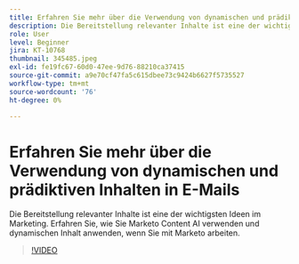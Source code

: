 ```yaml
---
title: Erfahren Sie mehr über die Verwendung von dynamischen und prädiktiven Inhalten in E-Mails
description: Die Bereitstellung relevanter Inhalte ist eine der wichtigsten Ideen im Marketing. Erfahren Sie, wie Sie Marketo Content AI verwenden und dynamischen Inhalt anwenden, wenn Sie mit Marketo arbeiten.
role: User
level: Beginner
jira: KT-10768
thumbnail: 345485.jpeg
exl-id: fe19fc67-60d0-47ee-9d76-88210ca37415
source-git-commit: a9e70cf47fa5c615dbee73c9424b6627f5735527
workflow-type: tm+mt
source-wordcount: '76'
ht-degree: 0%

---
```


# Erfahren Sie mehr über die Verwendung von dynamischen und prädiktiven Inhalten in E-Mails

Die Bereitstellung relevanter Inhalte ist eine der wichtigsten Ideen im Marketing. Erfahren Sie, wie Sie Marketo Content AI verwenden und dynamischen Inhalt anwenden, wenn Sie mit Marketo arbeiten.

>[!VIDEO](https://video.tv.adobe.com/v/345485/?quality=12&learn=on)
